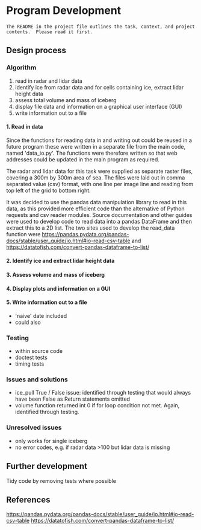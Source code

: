 # Program Development
```
The README in the project file outlines the task, context, and project contents.  Please read it first.
```
## Design process

### Algorithm
1. read in radar and lidar data
2. identify ice from radar data and for cells containing ice, extract lidar height data
3. assess total volume and mass of iceberg
4. display file data and information on a graphical user interface (GUI)
5. write information out to a file

#### 1. Read in data
Since the functions for reading data in and writing out could be reused in a future program these were written in a separate file from the main code, named 'data_io.py'.  The functions were therefore written so that web addresses could be updated in the main program as required.

The radar and lidar data for this task were supplied as separate raster files, covering a 300m by 300m area of sea.  The files were laid out in comma separated value (csv) format, with one line per image line and reading from top left of the grid to bottom right.

It was decided to use the pandas data manipulation library to read in this data, as this provided  more efficient code than the alternative of Python requests and csv reader modules.  Source documentation and other guides were used to develop code to read data into a pandas DataFrame and then extract this to a 2D list.  The two sites used to develop the read_data function were https://pandas.pydata.org/pandas-docs/stable/user_guide/io.html#io-read-csv-table and https://datatofish.com/convert-pandas-dataframe-to-list/ 
 


#### 2. Identify ice and extract lidar height data

#### 3. Assess volume and mass of iceberg


#### 4. Display plots and information on a GUI


#### 5. Write information out to a file
- 'naive' date included
- could also 


### Testing 

- within source code
- doctest tests
- timing tests

### Issues and solutions
- ice_pull True / False issue: identified through testing that would always have been False as Return statements omitted
- volume function returned int 0 if for loop condition not met.  Again, identified through testing.

### Unresolved issues
- only works for single iceberg
- no error codes, e.g. if radar data >100 but lidar data is missing

## Further development

Tidy code by removing tests where possible

## References

https://pandas.pydata.org/pandas-docs/stable/user_guide/io.html#io-read-csv-table
https://datatofish.com/convert-pandas-dataframe-to-list/
